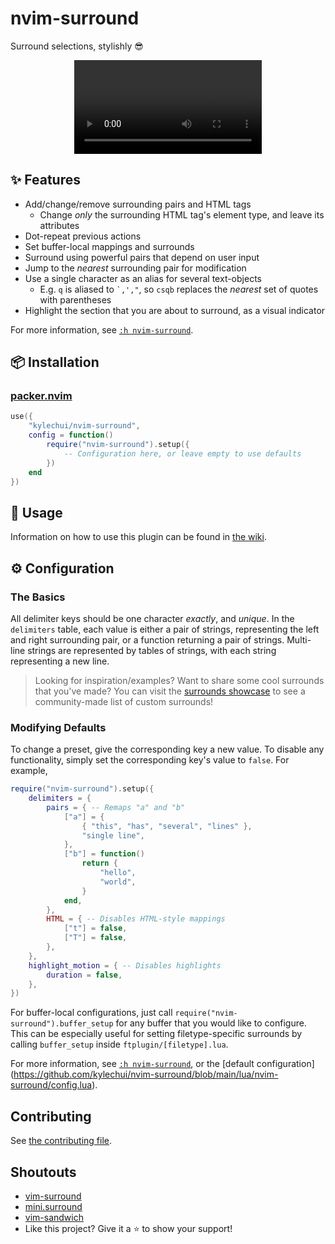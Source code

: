 # nvim-surround

Surround selections, stylishly :sunglasses:

<div align="center">
  <video src="https://user-images.githubusercontent.com/48545987/178679494-c7d58bdd-d8ca-4802-a01c-a9444b8b882f.mp4" type="video/mp4"></video>
</div>

## :sparkles: Features

* Add/change/remove surrounding pairs and HTML tags
  * Change *only* the surrounding HTML tag's element type, and leave its
    attributes
* Dot-repeat previous actions
* Set buffer-local mappings and surrounds
* Surround using powerful pairs that depend on user input
* Jump to the *nearest* surrounding pair for modification
* Use a single character as an alias for several text-objects
  * E.g. `q` is aliased to <code>\`,',"</code>, so <code>csqb</code> replaces
    the *nearest* set of quotes with parentheses
* Highlight the section that you are about to surround, as a visual indicator

For more information, see [`:h
nvim-surround`](https://github.com/kylechui/nvim-surround/blob/main/doc/nvim-surround.txt).

## :package: Installation

### [packer.nvim](https://github.com/wbthomason/packer.nvim)

```lua
use({
    "kylechui/nvim-surround",
    config = function()
        require("nvim-surround").setup({
            -- Configuration here, or leave empty to use defaults
        })
    end
})
```

## :rocket: Usage

Information on how to use this plugin can be found in [the
wiki](https://github.com/kylechui/nvim-surround/wiki).

## :gear: Configuration

### The Basics

All delimiter keys should be one character *exactly*, and *unique*. In the
`delimiters` table, each value is either a pair of strings, representing the
left and right surrounding pair, or a function returning a pair of strings.
Multi-line strings are represented by tables of strings, with each string
representing a new line.

> Looking for inspiration/examples? Want to share some cool surrounds that
> you've made? You can visit the [surrounds
> showcase](https://github.com/kylechui/nvim-surround/discussions/53) to see a
> community-made list of custom surrounds!

### Modifying Defaults

To change a preset, give the corresponding key a new value. To disable any
functionality, simply set the corresponding key's value to `false`. For example,

```lua
require("nvim-surround").setup({
    delimiters = {
        pairs = { -- Remaps "a" and "b"
            ["a"] = {
                { "this", "has", "several", "lines" },
                "single line",
            },
            ["b"] = function()
                return {
                    "hello",
                    "world",
                }
            end,
        },
        HTML = { -- Disables HTML-style mappings
            ["t"] = false,
            ["T"] = false,
        },
    },
    highlight_motion = { -- Disables highlights
        duration = false,
    },
})
```

For buffer-local configurations, just call
`require("nvim-surround").buffer_setup` for any buffer that you would like to
configure. This can be especially useful for setting filetype-specific surrounds
by calling `buffer_setup` inside `ftplugin/[filetype].lua`.

For more information, see [`:h
nvim-surround`](https://github.com/kylechui/nvim-surround/blob/main/doc/nvim-surround.txt),
or the [default configuration]
(https://github.com/kylechui/nvim-surround/blob/main/lua/nvim-surround/config.lua).

## Contributing

See [the contributing
file](https://github.com/kylechui/nvim-surround/blob/main/CONTRIBUTING.md).

## Shoutouts

* [vim-surround](https://github.com/tpope/vim-surround)
* [mini.surround](https://github.com/echasnovski/mini.nvim#minisurround)
* [vim-sandwich](https://github.com/machakann/vim-sandwich)
* Like this project? Give it a :star: to show your support!
